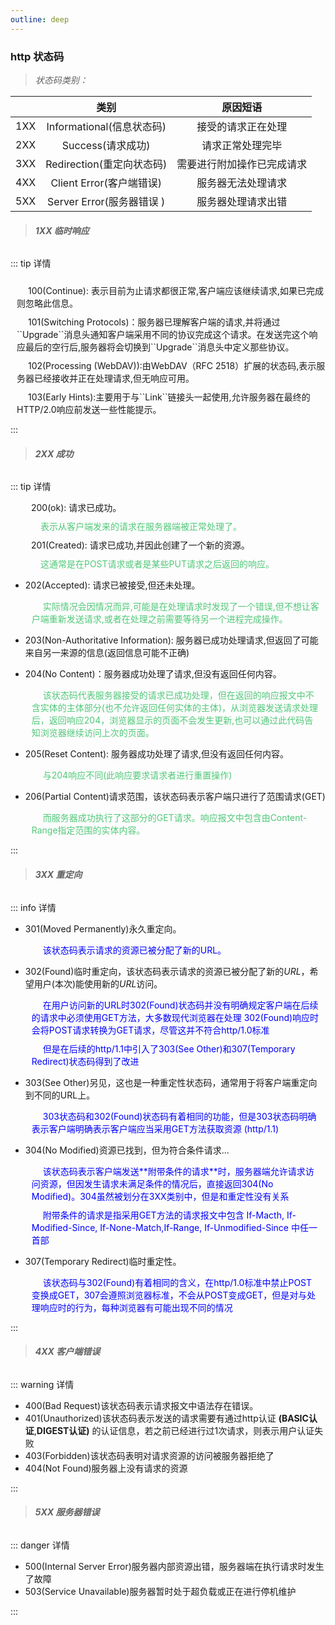 ```yaml
---
outline: deep
---
```


<script setup>
import '../iconfont/iconfont.js'
</script>

<style module>
.icon {
  width: 1em;
  height: 1em;
  vertical-align: -0.15em;
  fill: currentColor;
  overflow: hidden;
}
</style>

### http 状态码

> _状态码类别：_

|     |           类别            |                   原因短语 |
| --- | :-----------------------: | :-------------------------: |
| 1XX | Informational(信息状态码) |         接受的请求正在处理 |
| 2XX |     Success(请求成功)     |           请求正常处理完毕 |
| 3XX | Redirection(重定向状态码) | 需要进行附加操作已完成请求 |
| 4XX | Client Error(客户端错误)  |         服务器无法处理请求 |
| 5XX | Server Error(服务器错误 ) |         服务器处理请求出错 |

> ###### **1XX 临时响应**

::: tip 详情

<div style="padding-top:10px;padding-left:10px;">
<svg class="icon" aria-hidden="true" width='15px' height='15px' style="display:inline-block;">
    <use xlink:href="#icon-nailao-01"></use>
</svg>
    100(Continue): 表示目前为止请求都很正常,客户端应该继续请求,如果已完成则忽略此信息。
</div>


<div style="padding-top:10px;padding-left:10px;">
<svg class="icon" aria-hidden="true" width='15px' height='15px' style="display:inline-block;">
    <use xlink:href="#icon-nailao-01"></use>
</svg>
101(Switching Protocols)：服务器已理解客户端的请求,并将通过``Upgrade``消息头通知客户端采用不同的协议完成这个请求。在发送完这个响应最后的空行后,服务器将会切换到``Upgrade``消息头中定义那些协议。
</div>

<div style="padding-top:10px;padding-left:10px;">
<svg class="icon" aria-hidden="true" width='15px' height='15px' style="display:inline-block;">
    <use xlink:href="#icon-nailao-01"></use>
</svg>
102(Processing (WebDAV)):由WebDAV（RFC 2518）扩展的状态码,表示服务器已经接收并正在处理请求,但无响应可用。
</div>

<div style="padding-top:10px;padding-left:10px;">
<svg class="icon" aria-hidden="true" width='15px' height='15px' style="display:inline-block;">
    <use xlink:href="#icon-nailao-01"></use>
</svg>
103(Early Hints):主要用于与``Link``链接头一起使用,允许服务器在最终的HTTP/2.0响应前发送一些性能提示。
</div>


:::


> ###### **2XX 成功**
::: tip 详情

<div style="margin-top:10px;margin-left:15px;">
<svg class="icon" aria-hidden="true" width='15px' height='15px' style="display:inline-block;">
    <use xlink:href="#icon-nailao-01"></use>
</svg>
    200(ok): 请求已成功。
</div>


<div style='color:#50C878;margin-top:10px;margin-left:30px;'>
<svg class="icon" aria-hidden="true" width='15px' height='15px' style="display:inline-block;">
    <use xlink:href="#icon-naicha-01"></use>
</svg>
表示从客户端发来的请求在服务器端被正常处理了。
</div>


<div style="margin-top:10px;margin-left:15px;">
<svg class="icon" aria-hidden="true" width='15px' height='15px' style="display:inline-block;">
    <use xlink:href="#icon-nailao-01"></use>
</svg>
201(Created): 请求已成功,并因此创建了一个新的资源。
</div>

<div style='color:#50C878;margin-top:10px;margin-left:30px;'>
<svg class="icon" aria-hidden="true" width='15px' height='15px' style="display:inline-block;">
    <use xlink:href="#icon-naicha-01"></use>
</svg>
这通常是在POST请求或者是某些PUT请求之后返回的响应。
</div>

+  202(Accepted): 请求已被接受,但还未处理。
     <div style='color:#50C878;margin:10px;'>
    <svg class="icon" aria-hidden="true" width='15px' height='15px' style="display:inline-block;">
     <use xlink:href="#icon-naicha-01"></use>
    </svg>
    实际情况会因情况而异,可能是在处理请求时发现了一个错误,但不想让客户端重新发送请求,或者在处理之前需要等待另一个进程完成操作。
    </div>

+  203(Non-Authoritative Information): 服务器已成功处理请求,但返回了可能来自另一来源的信息(返回信息可能不正确)
+  204(No Content)：服务器成功处理了请求,但没有返回任何内容。
    <div style='color:#50C878;margin:10px;'>
    <svg class="icon" aria-hidden="true" width='15px' height='15px' style="display:inline-block;">
     <use xlink:href="#icon-naicha-01"></use>
    </svg>
    该状态码代表服务器接受的请求已成功处理，但在返回的响应报文中不含实体的主体部分(也不允许返回任何实体的主体)，从浏览器发送请求处理后，返回响应204，浏览器显示的页面不会发生更新,也可以通过此代码告知浏览器继续访问上次的页面。
    </div>


+  205(Reset Content): 服务器成功处理了请求,但没有返回任何内容。
    <div style='color:#50C878;margin:10px;'>
    <svg class="icon" aria-hidden="true" width='15px' height='15px' style="display:inline-block;">
     <use xlink:href="#icon-naicha-01"></use>
    </svg>
    与204响应不同(此响应要求请求者进行重置操作)
    </div>
    
+  206(Partial Content)请求范围，该状态码表示客户端只进行了范围请求(GET)
    <div style='color:#50C878;margin:10px;'>
    <svg class="icon" aria-hidden="true" width='15px' height='15px' style="display:inline-block;">
     <use xlink:href="#icon-naicha-01"></use>
    </svg>
        而服务器成功执行了这部分的GET请求。响应报文中包含由Content-Range指定范围的实体内容。
    </div>

:::

> ###### **3XX 重定向**
::: info 详情

+  301(Moved Permanently)永久重定向。
    <div style='color:Blue;margin:10px;'>
    <svg class="icon" aria-hidden="true" width='15px' height='15px' style="display:inline-block;">
     <use xlink:href="#icon-naicha-01"></use>
    </svg>
    该状态码表示请求的资源已被分配了新的URL。
    </div>

+  302(Found)临时重定向，该状态码表示请求的资源已被分配了新的*URL*，希望用户(本次)能使用新的*URL*访问。
    <div style='color:Blue;margin:10px;'>
    <svg class="icon" aria-hidden="true" width='15px' height='15px' style="display:inline-block;">
     <use xlink:href="#icon-naicha-01"></use>
    </svg>
    在用户访问新的URL时302(Found)状态码并没有明确规定客户端在后续的请求中必须使用GET方法，大多数现代浏览器在处理 302(Found)响应时会将POST请求转换为GET请求，尽管这并不符合http/1.0标准
    </div>

    <div style='color:Blue;margin:10px;'>
    <svg class="icon" aria-hidden="true" width='15px' height='15px' style="display:inline-block;">
     <use xlink:href="#icon-naicha-01"></use>
    </svg>
     但是在后续的http/1.1中引入了303(See Other)和307(Temporary Redirect)状态码得到了改进
    </div>
+  303(See Other)另见，这也是一种重定性状态码，通常用于将客户端重定向到不同的URL上。
    
    <div style='color:Blue;margin:10px;'>
    <svg class="icon" aria-hidden="true" width='15px' height='15px' style="display:inline-block;">
     <use xlink:href="#icon-naicha-01"></use>
    </svg>
    303状态码和302(Found)状态码有着相同的功能，但是303状态码明确表示客户端明确表示客户端应当采用GET方法获取资源 (http/1.1)
    </div>
    
    
+  304(No Modified)资源已找到，但为符合条件请求...
    
    <div style='color:Blue;margin:10px;'>
    <svg class="icon" aria-hidden="true" width='15px' height='15px' style="display:inline-block;">
     <use xlink:href="#icon-naicha-01"></use>
    </svg>
    该状态码表示客户端发送**附带条件的请求**时，服务器端允许请求访问资源，但因发生请求未满足条件的情况后，直接返回304(No Modified)。304虽然被划分在3XX类别中，但是和重定性没有关系
     </div>

   
    <div style='color:Blue;margin:10px;'>
    <svg class="icon" aria-hidden="true" width='15px' height='15px' style="display:inline-block;">
     <use xlink:href="#icon-naicha-01"></use>
    </svg>
     附带条件的请求是指采用GET方法的请求报文中包含 If-Macth, If-Modified-Since, If-None-Match,If-Range, If-Unmodified-Since 中任一首部
     </div>

   
+  307(Temporary Redirect)临时重定性。

    <div style='color:Blue;margin:10px;'>
    <svg class="icon" aria-hidden="true" width='15px' height='15px' style="display:inline-block;">
     <use xlink:href="#icon-naicha-01"></use>
    </svg>
        该状态码与302(Found)有着相同的含义，在http/1.0标准中禁止POST变换成GET，307会遵照浏览器标准，不会从POST变成GET，但是对与处理响应时的行为，每种浏览器有可能出现不同的情况
     </div>


::: 


> ###### **4XX 客户端错误** 

::: warning 详情

+ 400(Bad Request)该状态码表示请求报文中语法存在错误。
+ 401(Unauthorized)该状态码表示发送的请求需要有通过http认证 **(BASIC认证**,**DIGEST认证)** 的认证信息，若之前已经进行过1次请求，则表示用户认证失败
+ 403(Forbidden)该状态码表明对请求资源的访问被服务器拒绝了
+ 404(Not Found)服务器上没有请求的资源

:::

> ###### **5XX 服务器错误** 

::: danger 详情

+ 500(Internal Server Error)服务器内部资源出错，服务器端在执行请求时发生了故障
+ 503(Service Unavailable)服务器暂时处于超负载或正在进行停机维护

:::